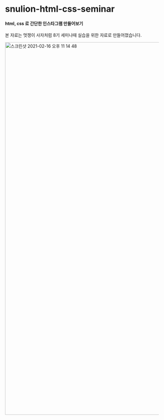 # snulion-html-css-seminar
#### html, css 로 간단한 인스타그램 만들어보기
본 자료는 멋쟁이 사자처럼 8기 세미나때 실습을 위한 자료로 만들어졌습니다.

<img width="1219" alt="스크린샷 2021-02-16 오후 11 14 48" src="https://user-images.githubusercontent.com/48682172/108074636-c9f69b80-70ac-11eb-944f-86a5a277327d.png">
